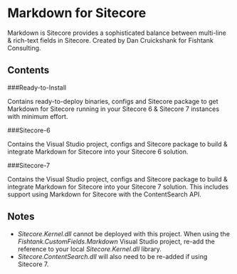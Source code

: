 Markdown for Sitecore
====

Markdown is Sitecore provides a sophisticated balance between multi-line & rich-text fields in Sitecore.  Created by Dan Cruickshank for Fishtank Consulting.

Contents
----

###Ready-to-Install

Contains ready-to-deploy binaries, configs and Sitecore package to get Markdown for Sitecore running in your Sitecore 6 & Sitecore 7 instances with minimum effort.

###Sitecore-6

Contains the Visual Studio project, configs and Sitecore package to build & integrate Markdown for Sitecore into your Sitecore 6 solution. 

###Sitecore-7

Contains the Visual Studio project, configs and Sitecore package to build & integrate Markdown for Sitecore into your Sitecore 7 solution.  This includes support using Markdown for Sitecore with the ContentSearch API.

Notes
----

- *Sitecore.Kernel.dll* cannot be deployed with this project. When using the *Fishtank.CustomFields.Markdown* Visual Studio project, re-add the reference to your local *Sitecore.Kernel.dll* library.
- *Sitecore.ContentSearch.dll* will also need to be re-added if using Sitecore 7.